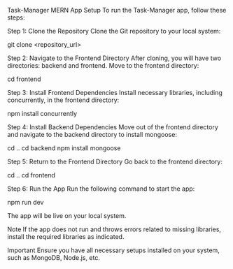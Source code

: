 Task-Manager MERN App Setup
To run the Task-Manager app, follow these steps:

Step 1: Clone the Repository
Clone the Git repository to your local system:

git clone <repository_url>


Step 2: Navigate to the Frontend Directory
After cloning, you will have two directories: backend and frontend. Move to the frontend directory:

cd frontend

Step 3: Install Frontend Dependencies
Install necessary libraries, including concurrently, in the frontend directory:

npm install concurrently

Step 4: Install Backend Dependencies
Move out of the frontend directory and navigate to the backend directory to install mongoose:

cd ..
cd backend
npm install mongoose

Step 5: Return to the Frontend Directory
Go back to the frontend directory:

cd ..
cd frontend

Step 6: Run the App
Run the following command to start the app:

npm run dev


The app will be live on your local system.

Note
If the app does not run and throws errors related to missing libraries, install the required libraries as indicated.

Important
Ensure you have all necessary setups installed on your system, such as MongoDB, Node.js, etc.
